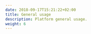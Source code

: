 ```yaml
---
date: 2018-09-17T15:21:22+02:00
title: General usage
description: Platform general usage.
weight: 6
---
```

